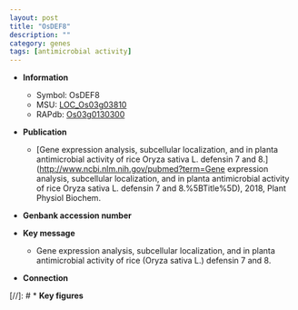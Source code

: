 ```yaml
---
layout: post
title: "OsDEF8"
description: ""
category: genes
tags: [antimicrobial activity]
---
```


* **Information**  
    + Symbol: OsDEF8  
    + MSU: [LOC_Os03g03810](http://rice.uga.edu/cgi-bin/ORF_infopage.cgi?orf=LOC_Os03g03810)  
    + RAPdb: [Os03g0130300](http://rapdb.dna.affrc.go.jp/viewer/gbrowse_details/irgsp1?name=Os03g0130300)  

* **Publication**  
    + [Gene expression analysis, subcellular localization, and in planta antimicrobial activity of rice Oryza sativa L. defensin 7 and 8.](http://www.ncbi.nlm.nih.gov/pubmed?term=Gene expression analysis, subcellular localization, and in planta antimicrobial activity of rice Oryza sativa L. defensin 7 and 8.%5BTitle%5D), 2018, Plant Physiol Biochem.

* **Genbank accession number**  

* **Key message**  
    + Gene expression analysis, subcellular localization, and in planta antimicrobial activity of rice (Oryza sativa L.) defensin 7 and 8.

* **Connection**  

[//]: # * **Key figures**  



